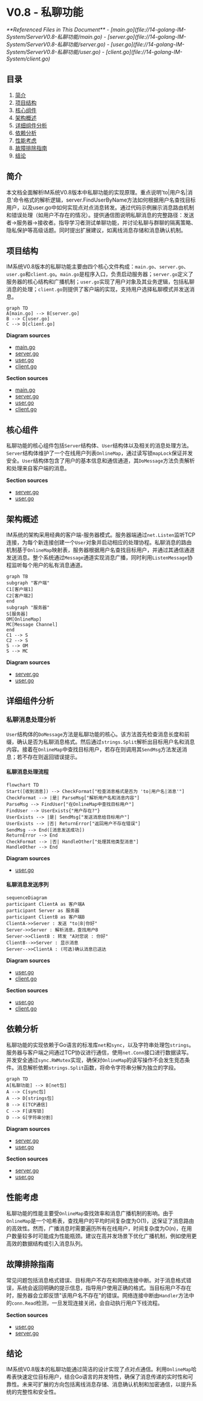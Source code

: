 # V0.8 - 私聊功能

<cite>
**Referenced Files in This Document**   
- [main.go](file://14-golang-IM-System/ServerV0.8-私聊功能/main.go)
- [server.go](file://14-golang-IM-System/ServerV0.8-私聊功能/server.go)
- [user.go](file://14-golang-IM-System/ServerV0.8-私聊功能/user.go)
- [client.go](file://14-golang-IM-System/client.go)
</cite>

## 目录
1. [简介](#简介)
2. [项目结构](#项目结构)
3. [核心组件](#核心组件)
4. [架构概述](#架构概述)
5. [详细组件分析](#详细组件分析)
6. [依赖分析](#依赖分析)
7. [性能考虑](#性能考虑)
8. [故障排除指南](#故障排除指南)
9. [结论](#结论)

## 简介
本文档全面解析IM系统V0.8版本中私聊功能的实现原理。重点说明'to|用户名|消息'命令格式的解析逻辑，server.FindUserByName方法如何根据用户名查找目标用户，以及user.go中如何实现点对点消息转发。通过代码示例展示消息路由机制和错误处理（如用户不存在的情况）。提供通信图说明私聊消息的完整路径：发送者→服务器→接收者。指导学习者测试单聊功能，并讨论私聊与群聊的隔离策略、隐私保护等高级话题。同时提出扩展建议，如离线消息存储和消息确认机制。

## 项目结构
IM系统V0.8版本的私聊功能主要由四个核心文件构成：`main.go`、`server.go`、`user.go`和`client.go`。`main.go`是程序入口，负责启动服务器；`server.go`定义了服务器的核心结构和广播机制；`user.go`实现了用户对象及其业务逻辑，包括私聊消息的处理；`client.go`则提供了客户端的实现，支持用户选择私聊模式并发送消息。

```mermaid
graph TD
A[main.go] --> B[server.go]
B --> C[user.go]
C --> D[client.go]
```

**Diagram sources**
- [main.go](file://14-golang-IM-System/ServerV0.8-私聊功能/main.go)
- [server.go](file://14-golang-IM-System/ServerV0.8-私聊功能/server.go)
- [user.go](file://14-golang-IM-System/ServerV0.8-私聊功能/user.go)
- [client.go](file://14-golang-IM-System/client.go)

**Section sources**
- [main.go](file://14-golang-IM-System/ServerV0.8-私聊功能/main.go)
- [server.go](file://14-golang-IM-System/ServerV0.8-私聊功能/server.go)
- [user.go](file://14-golang-IM-System/ServerV0.8-私聊功能/user.go)
- [client.go](file://14-golang-IM-System/client.go)

## 核心组件
私聊功能的核心组件包括`Server`结构体、`User`结构体以及相关的消息处理方法。`Server`结构体维护了一个在线用户列表`OnlineMap`，通过读写锁`mapLock`保证并发安全。`User`结构体包含了用户的基本信息和通信通道，其`DoMessage`方法负责解析和处理来自客户端的消息。

**Section sources**
- [server.go](file://14-golang-IM-System/ServerV0.8-私聊功能/server.go#L1-L143)
- [user.go](file://14-golang-IM-System/ServerV0.8-私聊功能/user.go#L1-L133)

## 架构概述
IM系统的架构采用经典的客户端-服务器模式。服务器端通过`net.Listen`监听TCP连接，为每个新连接创建一个`User`对象并启动相应的处理协程。私聊消息的路由机制基于`OnlineMap`映射表，服务器根据用户名查找目标用户，并通过其通信通道发送消息。整个系统通过`Message`通道实现消息广播，同时利用`ListenMessage`协程监听每个用户的私有消息通道。

```mermaid
graph TB
subgraph "客户端"
C1[客户端1]
C2[客户端2]
end
subgraph "服务器"
S[服务器]
OM[OnlineMap]
MC[Message Channel]
end
C1 --> S
C2 --> S
S --> OM
S --> MC
```

**Diagram sources**
- [server.go](file://14-golang-IM-System/ServerV0.8-私聊功能/server.go#L1-L143)
- [user.go](file://14-golang-IM-System/ServerV0.8-私聊功能/user.go#L1-L133)

## 详细组件分析

### 私聊消息处理分析
`User`结构体的`DoMessage`方法是私聊功能的核心。该方法首先检查消息长度和前缀，确认是否为私聊消息格式。然后通过`strings.Split`解析出目标用户名和消息内容。接着在`OnlineMap`中查找目标用户，若存在则调用其`SendMsg`方法发送消息；若不存在则返回错误提示。

#### 私聊消息处理流程
```mermaid
flowchart TD
Start([收到消息]) --> CheckFormat["检查消息格式是否为 'to|用户名|消息'"]
CheckFormat --> |是| ParseMsg["解析用户名和消息内容"]
ParseMsg --> FindUser["在OnlineMap中查找目标用户"]
FindUser --> UserExists{"用户存在?"}
UserExists --> |是| SendMsg["发送消息给目标用户"]
UserExists --> |否| ReturnError["返回用户不存在错误"]
SendMsg --> End([消息发送成功])
ReturnError --> End
CheckFormat --> |否| HandleOther["处理其他类型消息"]
HandleOther --> End
```

**Diagram sources**
- [user.go](file://14-golang-IM-System/ServerV0.8-私聊功能/user.go#L65-L110)

#### 私聊消息发送序列
```mermaid
sequenceDiagram
participant ClientA as 客户端A
participant Server as 服务器
participant ClientB as 客户端B
ClientA->>Server : 发送 "to|B|你好"
Server->>Server : 解析消息，查找用户B
Server->>ClientB : 转发 "A对您说 : 你好"
ClientB-->>Server : 显示消息
Server-->>ClientA : (可选)确认消息已送达
```

**Diagram sources**
- [user.go](file://14-golang-IM-System/ServerV0.8-私聊功能/user.go#L112-L132)
- [client.go](file://14-golang-IM-System/client.go#L75-L140)

**Section sources**
- [user.go](file://14-golang-IM-System/ServerV0.8-私聊功能/user.go#L65-L132)
- [client.go](file://14-golang-IM-System/client.go#L75-L140)

## 依赖分析
私聊功能的实现依赖于Go语言的标准库`net`和`sync`，以及字符串处理包`strings`。服务器与客户端之间通过TCP协议进行通信，使用`net.Conn`接口进行数据读写。并发安全通过`sync.RWMutex`实现，确保对`OnlineMap`的读写操作不会发生竞态条件。消息解析依赖`strings.Split`函数，将命令字符串分解为独立的字段。

```mermaid
graph TD
A[私聊功能] --> B[net包]
A --> C[sync包]
A --> D[strings包]
B --> E[TCP通信]
C --> F[读写锁]
D --> G[字符串分割]
```

**Diagram sources**
- [server.go](file://14-golang-IM-System/ServerV0.8-私聊功能/server.go#L1-L10)
- [user.go](file://14-golang-IM-System/ServerV0.8-私聊功能/user.go#L1-L5)

**Section sources**
- [server.go](file://14-golang-IM-System/ServerV0.8-私聊功能/server.go#L1-L143)
- [user.go](file://14-golang-IM-IM-System/ServerV0.8-私聊功能/user.go#L1-L133)

## 性能考虑
私聊功能的性能主要受`OnlineMap`查找效率和消息广播机制的影响。由于`OnlineMap`是一个哈希表，查找用户的平均时间复杂度为O(1)，这保证了消息路由的高效性。然而，广播消息时需要遍历所有在线用户，时间复杂度为O(n)，在用户数量较多时可能成为性能瓶颈。建议在高并发场景下优化广播机制，例如使用更高效的数据结构或引入消息队列。

## 故障排除指南
常见问题包括消息格式错误、目标用户不存在和网络连接中断。对于消息格式错误，系统会返回明确的提示信息，指导用户使用正确的格式。当目标用户不存在时，服务器会立即反馈"该用户名不存在"的错误。网络连接中断由`Handler`方法中的`conn.Read`检测，一旦发现连接关闭，会自动执行用户下线流程。

**Section sources**
- [user.go](file://14-golang-IM-System/ServerV0.8-私聊功能/user.go#L65-L110)
- [server.go](file://14-golang-IM-System/ServerV0.8-私聊功能/server.go#L100-L120)

## 结论
IM系统V0.8版本的私聊功能通过简洁的设计实现了点对点通信。利用`OnlineMap`哈希表快速定位目标用户，结合Go语言的并发特性，确保了消息传递的实时性和可靠性。未来可扩展的方向包括离线消息存储、消息确认机制和加密通信，以提升系统的完整性和安全性。